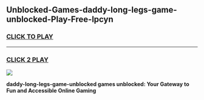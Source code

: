 
## Unblocked-Games-daddy-long-legs-game-unblocked-Play-Free-lpcyn
<h3>
<a href="https://premium76.site?title=daddy-long-legs-game-unblocked&ref=09A">CLICK TO PLAY</a></h3>
<hr>

<h3>
<a href="https://premium76.site?title=daddy-long-legs-game-unblocked&ref=09A">CLICK 2 PLAY</a>
  
</h3>

<a href="https://premium76.site?title=daddy-long-legs-game-unblocked&ref=09A"><img src="https://clearcache.store/games.png"></a>


**daddy-long-legs-game-unblocked games unblocked: Your Gateway to Fun and Accessible Online Gaming**
